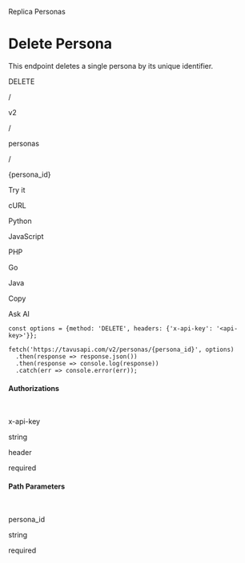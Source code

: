  Replica Personas

Delete Persona
==============

This endpoint deletes a single persona by its unique identifier.

DELETE

/

v2

/

personas

/

{persona_id}

Try it

cURL

Python

JavaScript

PHP

Go

Java

Copy

Ask AI

    const options = {method: 'DELETE', headers: {'x-api-key': '<api-key>'}};
    
    fetch('https://tavusapi.com/v2/personas/{persona_id}', options)
      .then(response => response.json())
      .then(response => console.log(response))
      .catch(err => console.error(err));

#### Authorizations

[​](#authorization-x-api-key)

x-api-key

string

header

required

#### Path Parameters

[​](#parameter-persona-id)

persona_id

string

required

